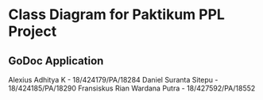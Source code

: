 # Class Diagram for Paktikum PPL Project

## GoDoc Application

Alexius Adhitya K - 18/424179/PA/18284
Daniel Suranta Sitepu - 18/424185/PA/18290
Fransiskus Rian Wardana Putra - 18/427592/PA/18552

